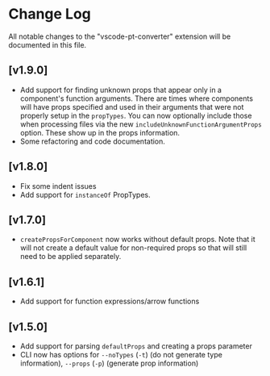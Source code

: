 # Change Log

All notable changes to the "vscode-pt-converter" extension will be documented in this file.

## [v1.9.0]

- Add support for finding unknown props that appear only in a component's function arguments. There are times where components will
  have props specified and used in their arguments that were not properly setup in the `propTypes`. You can now optionally include
	those when processing files via the new `includeUnknownFunctionArgumentProps` option. These show up in the props information.
- Some refactoring and code documentation.

## [v1.8.0]

- Fix some indent issues
- Add support for `instanceOf` PropTypes.

## [v1.7.0]

- `createPropsForComponent` now works without default props. Note that it will not create a default value for non-required props so
  that will still need to be applied separately.

## [v1.6.1]

- Add support for function expressions/arrow functions

## [v1.5.0]

- Add support for parsing `defaultProps` and creating a props parameter
- CLI now has options for `--noTypes` (`-t`) (do not generate type information), `--props` (`-p`) (generate prop information)
